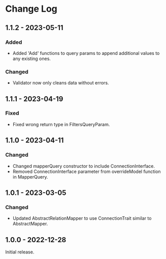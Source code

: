 # Change Log

## 1.1.2 - 2023-05-11

### Added

- Added 'Add' functions to query params to append additional values to any existing ones.

### Changed

- Validator now only cleans data without errors.

## 1.1.1 - 2023-04-19

### Fixed

- Fixed wrong return type in FiltersQueryParam.

## 1.1.0 - 2023-04-11

### Changed

- Changed mapperQuery constructor to include ConnectionInterface.
- Removed ConnectionInterface parameter from overrideModel function in MapperQuery.

## 1.0.1 - 2023-03-05

### Changed

- Updated AbstractRelationMapper to use ConnectionTrait similar to
  AbstractMapper.

## 1.0.0 - 2022-12-28

Initial release.
